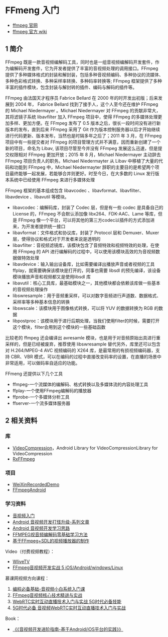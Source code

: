 # FFmeng 入门

- [ffmpeg 官网](https://ffmpeg.org/)
- [ffmpeg 官方 wiki](https://trac.ffmpeg.org/wiki)

## 1 简介

FFmpeg 既是一款音视频编解码工具，同时也是一组音视频编解码开发套件，作为编解码开发套件，它为开发者提供了丰富的音视频处理的调用接口。FFmpeg 提供了多种媒体格式的封装和解封装，包括多种音视频编码、多种协议的流媒体、多种色彩格式转换、多种采样率转换、多种码率转换等; FFmpeg 框架提供了多种丰富的插件模块，包含封装与解封转的插件、编码与解码的插件等。

FFmpeg 由法国天才程序员 Fabrice Bellard 在 2000 年的时开发出初版；后来发展到 2004 年， Fabrice Bellard 找到了接手人，这个人至今还在维护 FFmpeg 的 Michael Niedermayer 。Michael Niedermayer 对 FFmpeg 的贡献非常大，其将滤镜子系统 libavfilter 加入 FFmpeg 项目中，使得 FFmpeg 的多媒体处理更加多样、更加方便。在 FFmpeg 发布了 0.5 版本之后，很长一段时间没有进行新版本的发布，直到后来 FFmpeg 采用了 Git 作为版本控制服务器以后才开始继续进行代码更新、版本发布，当然也是时隔多年之后了；2011 年 3 月，在 FFmpeg 项目中有一些提交者对 FFmpeg 的项目管理方式并不满意，因而重新创建了一个新的项目，命名为 Libav, 该项目尽管至今并没有 FFmpeg 发展这么迅速，但是提交权限相对 FFmpeg 更加开放；2015 年 8 月，Michael Niedermayer 主动辞去 FFmpeg 项目负责人的职务。Michael Niedermayter 从 Libav 中移植了大量的代码和功能到 FFmpeg 中，Michael Niedermayter 辞职的主要目的是希望两个项目最终能够一起发展，若能够合并则更好。时至今日，在大多数的 Linux 发行版本系统中已经使用 FFmpeg 来进行多媒体处理

FFmpeg 框架的基本组成包含 libavcodec 、libavformat、libavfilter、libavdevice 、libavutil 等模块。

- libavcodec：编解码库，封装了 Codec 层，但是有一些 codec 是具备自己的 License 的，FFmpeg 不会默认添加像 libx264、FDK-AAC、Lame 等库，但是 FFmpeg 像一个平台，可以将其他的第三方codec以插件的方式添加进来，为开发者提供统一接口
- libavformat：文件格式和协议库，封装了 Protocol 层和 Demuxer、Muxer 层，使得协议和格式对于开发者来说是透明的
- libavfilter：音视频滤镜库，该模块包含了音频特效和视频特效的处理，在使用 FFmpeg 的 API 进行编解码的过程中，可以使用该模块高效的为音视频数据做特效处理
- libavdevice：输入输出设备库，比如需要编译出播放声音或者视频的工具 ffplay，就需要确保该模块是打开的，同事也需要 libsdl 的预先编译，该设备模块播放声音和视频都又是使用libsdl 库
- libavutil：核心工具库，最基础模块之一，其他模块都会依赖该库做一些基本的音视频处理操作
- libswresample：用于音频重采样，可以对数字音频进行声道数、数据格式、采样率等多种基本信息的转换
- libswscale：该模块用于图像格式转换，可以将 YUV 的数据转换为 RGB 的数据
- libpostproc：该模块用于进行后期处理，当我们使用filter的时候，需要打开这个模块，filter会用到这个模块的一些基础函数

比较老的 ffmpeg 还会编译出 avresamle 模块，也是用于对音频原始出具进行重采样的，但是已经被废弃，推荐使用 libswresample 替代另外，库里还可以包含对 H.264/MPEG-4 AVC 视频编码的 X264 库，是最常用的有损视频编码器，支持 CBR、VBR 模式，可以在编码的过程中直接改变码率的设置，在直播的场景中非常适用，可以做码率自适应的功能。

FFmeng 还提供以下几个工具

- ffmpeg-一个流媒体的编解码、格式转换以及多媒体流的内容处理工具
- ffplay-一个使用FFmpeg编解码的播放器
- ffprobe-一个多媒体分析工具
- ffserver-一个流多媒体服务器

## 2 相关资料

### 库

- [VideoCompression](https://github.com/RudreshJR/VideoCompression)，Android Library for VideoCompressionLibrary for VideoCompression
- [RxFFmpeg](https://github.com/microshow/RxFFmpeg)

### 项目

- [WeiXinRecordedDemo](https://github.com/Zhaoss/WeiXinRecordedDemo)
- [FFmpegAndroid](https://github.com/xufuji456/FFmpegAndroid)

### 学习资料

- [音视频入门](https://www.ihubin.com/archives/)
- [Android 音视频开发打怪升级-系列文章](https://github.com/ChenLittlePing/LearningVideo)
- [Android 音视频开发学习思路](https://www.cnblogs.com/renhui/p/7452572.html)
- [FFMPEG视音频编解码零基础学习方法](http://blog.csdn.net/leixiaohua1020/article/details/15811977)
- [基于FFmpeg+SDL的视频播放器的制作](http://blog.csdn.net/leixiaohua1020/article/details/47068015)

Video（付费视频教程）：

- [WliveTV](https://github.com/wanliyang1990/WliveTV)
- [FFmpeg音视频开发实战 5 iOS/Android/windows/Linux](https://edu.csdn.net/course/detail/2314)

慕课网视频方向课程：

1. [编程必备基础-音视频小白系统入门课](https://coding.imooc.com/class/415.html)
2. [FFmpeg音视频核心技术精讲与实战](https://coding.imooc.com/class/chapter/279.html)
3. [WebRTC实时互动直播技术入门与实战 5G时代必备技能](https://coding.imooc.com/class/chapter/329.html)
4. [5G时代必备 音视频WebRTC实时互动直播技术入门与实战](https://coding.imooc.com/class/329.html)

Book：

- [《《音视频开发进阶指南-基于Android/iOS平台的实践》》](http://www.music-video.cn/category/%e9%9f%b3%e8%a7%86%e9%a2%91%e6%9d%83%e5%a8%81%e6%8c%87%e5%8d%97-%e7%9b%ae%e5%bd%95/)
